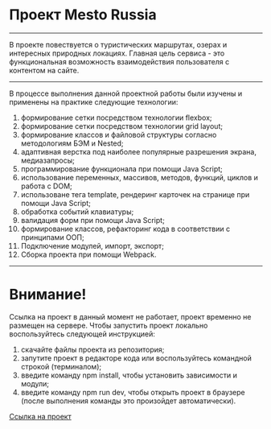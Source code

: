 # Проект Mesto Russia

----
В проекте повествуется о туристических маршрутах, озерах и интересных природных локациях. Главная цель сервиса - это функциональная возможность взаимодействия пользователя с контентом на сайте.

----
В процессе выполнения данной проектной работы были изучены и применены на практике следующие технологии:

1. формирование сетки посредством технологии flexbox;
2. формирование сетки посредством технологии grid layout;
3. формирование классов и файловой структуры согласно методологиям БЭМ и Nested;
4. адаптивная верстка под наиболее популярные разрешения экрана, медиазапросы;
5. программирование функционала при помощи Java Script;
6. использование переменных, массивов, методов, функций, циклов и работа с DOM;
7. использоване тега template, рендеринг карточек на странице при помощи Java Script;
8. обработка событий клавиатуры;
9. валидация форм при помощи Java Script;
10. формирование классов, рефакторинг кода в соответствии с принципами ООП;
11. Подключение модулей, импорт, экспорт;
12. Сборка проекта при помощи Webpack.

----
# Внимание!

Ссылка на проект в данный момент не работает, проект временно не размещен на сервере. Чтобы запустить проект локально воспользуйтесь следующей инструкцией:

1. скачайте файлы проекта из репозитория;
2. запутите проект в редакторе кода или воспользуйтесь командной строкой (терминалом);
3. введите команду npm install, чтобы установить зависимости и модули;
4. введите команду npm run dev, чтобы открыть проект в браузере (после выполнения команды это произойдет автоматически).

[Ссылка на проект](https://alex-andreev-webme.github.io/mesto/ "Mesto Russia")